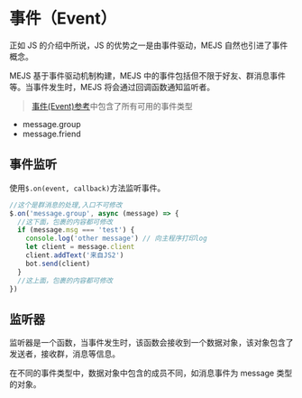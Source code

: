 # 事件（Event）

正如 JS 的介绍中所说，JS 的优势之一是由事件驱动，MEJS 自然也引进了事件概念。

MEJS 基于事件驱动机制构建，MEJS 中的事件包括但不限于好友、群消息事件等。当事件发生时，MEJS 将会通过回调函数通知监听者。

> [事件(Event)参考](../reference/event.md)中包含了所有可用的事件类型

- message.group
- message.friend

## 事件监听

使用`$.on(event, callback)`方法监听事件。

```js
//这个是群消息的处理,入口不可修改
$.on('message.group', async (message) => {
  //这下面，包裹的内容都可修改
  if (message.msg === 'test') {
    console.log('other message') // 向主程序打印log
    let client = message.client
    client.addText('来自JS2')
    bot.send(client)
  }
  //这上面，包裹的内容都可修改
})
```

## 监听器

监听器是一个函数，当事件发生时，该函数会接收到一个数据对象，该对象包含了发送者，接收群，消息等信息。

在不同的事件类型中，数据对象中包含的成员不同，如消息事件为 message 类型的对象。
